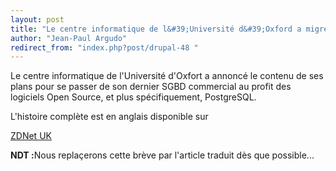 ```yaml
---
layout: post
title: "Le centre informatique de l&#39;Université d&#39;Oxford a migré à PostgreSQL"
author: "Jean-Paul Argudo"
redirect_from: "index.php?post/drupal-48 "
---
```





<!--more-->


<p>

Le centre informatique de l'Université d'Oxfort a annoncé le contenu de ses plans pour se passer de son dernier SGBD commercial au profit des logiciels Open Source, et plus spécifiquement, PostgreSQL.

</p>

<p>

L'histoire complète est en anglais disponible sur

<a href="http://news.zdnet.co.uk/software/applications/0,39020384,39173013,00.htm">

ZDNet UK

</a>

</p>

<p><strong>NDT&nbsp;:</strong>Nous replaçerons cette brève par l'article traduit dès que possible...

</p>